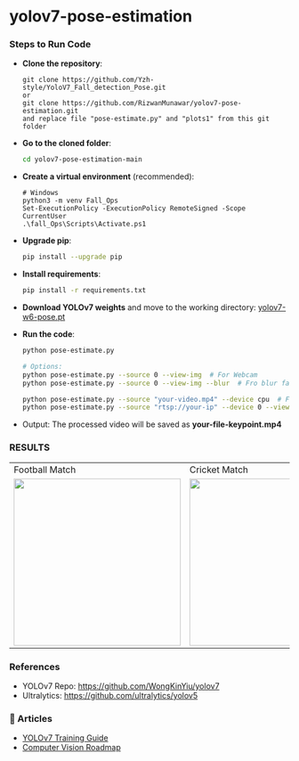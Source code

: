 # yolov7-pose-estimation

### Steps to Run Code

- **Clone the repository**:
  ```
  git clone https://github.com/Yzh-style/YoloV7_Fall_detection_Pose.git
  or
  git clone https://github.com/RizwanMunawar/yolov7-pose-estimation.git
  and replace file "pose-estimate.py" and "plots1" from this git folder
  ```
- **Go to the cloned folder**:

  ```bash
  cd yolov7-pose-estimation-main
  ```
- **Create a virtual environment** (recommended):
  ```
  # Windows
  python3 -m venv Fall_Ops
  Set-ExecutionPolicy -ExecutionPolicy RemoteSigned -Scope CurrentUser
  .\fall_Ops\Scripts\Activate.ps1
  ```
- **Upgrade pip**:
  ```bash
  pip install --upgrade pip
  ```
- **Install requirements**:
  ```bash
  pip install -r requirements.txt
  ```
- **Download YOLOv7 weights** and move to the working directory:
  [yolov7-w6-pose.pt](https://github.com/WongKinYiu/yolov7/releases/download/v0.1/yolov7-w6-pose.pt)

- **Run the code**:
  ```bash
  python pose-estimate.py

  # Options:
  python pose-estimate.py --source 0 --view-img  # For Webcam
  python pose-estimate.py --source 0 --view-img --blur  # Fro blur face function

  python pose-estimate.py --source "your-video.mp4" --device cpu  # For CPU
  python pose-estimate.py --source "rtsp://your-ip" --device 0 --view-img  # For LiveStream
  ```

- Output: The processed video will be saved as **your-file-keypoint.mp4**

### RESULTS

<table>
  <tr>
    <td>Football Match</td>
    <td>Cricket Match</td>
    <td> FPS & Time Comparison</td>
    <td>Live Stream</td>
  </tr>
  <tr>
    <td><img src="https://user-images.githubusercontent.com/62513924/185089411-3f9ae391-ec23-4ca2-aba0-abf3c9991050.png" width=300></td>
    <td><img src="https://user-images.githubusercontent.com/62513924/185228806-4ba62e7a-12ef-4965-a44a-6b5ba9a3bf28.png" width=300></td>
    <td><img src="https://user-images.githubusercontent.com/62513924/185324844-20ce3d48-f5f5-4a17-8b62-9b51ab02a716.png" width=300></td>
    <td><img src="https://user-images.githubusercontent.com/62513924/185587159-6643529c-7840-48d6-ae1d-2d7c27d417ab.png" width=300></td>
  </tr>
</table>

### References
- YOLOv7 Repo: https://github.com/WongKinYiu/yolov7
- Ultralytics: https://github.com/ultralytics/yolov5

### 📖 Articles
- [YOLOv7 Training Guide](https://medium.com/augmented-startups/yolov7-training-on-custom-data-b86d23e6623)
- [Computer Vision Roadmap](https://medium.com/augmented-startups/roadmap-for-computer-vision-engineer-45167b94518c)
